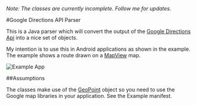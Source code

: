 *Note: The classes are currently incomplete. Follow me for updates.*

#Google Directions API Parser

This is a Java parser which will convert the output of the [Google Directions Api](http://code.google.com/apis/maps/documentation/directions/) into a nice set of objects.

My intention is to use this in Android applications as shown in the example. The example shows a route drawn on a [MapView](http://developer.android.com/guide/tutorials/views/hello-mapview.html) map.

![Example App](http://jeffreysambells.com/img/github/Google-Maps-Directions-API-Java-Parser.png "Example App")

##Assumptions

The classes make use of the [GeoPoint](http://code.google.com/android/add-ons/google-apis/reference/index.html) object so you need to use the Google map libraries in your application. See the Example manifest.

